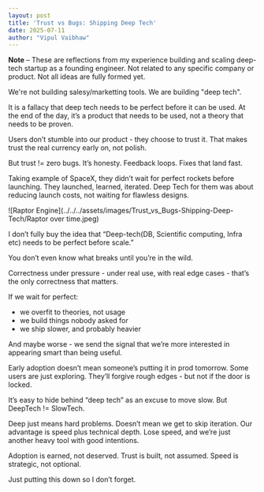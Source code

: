 ```yaml
---
layout: post
title: 'Trust vs Bugs: Shipping Deep Tech'
date: 2025-07-11
author: "Vipul Vaibhaw"
---
```


**Note** – These are reflections from my experience building and scaling deep-tech startup as a founding engineer. Not related to any specific company or product. Not all ideas are fully formed yet.

We're not building salesy/marketting tools. We are building "deep tech".

It is a fallacy that deep tech needs to be perfect before it can be used. At the end of the day, it’s a product that needs to be used, not a theory that needs to be proven.

Users don’t stumble into our product - they choose to trust it. That makes trust the real currency early on, not polish.

But trust != zero bugs. It’s honesty. Feedback loops. Fixes that land fast.

Taking example of SpaceX, they didn’t wait for perfect rockets before launching. They launched, learned, iterated. Deep Tech for them was about reducing launch costs, not waiting for flawless designs.

![Raptor Engine](../../../assets/images/Trust_vs_Bugs-Shipping-Deep-Tech/Raptor over time.jpeg)

I don’t fully buy the idea that “Deep-tech(DB, Scientific computing, Infra etc) needs to be perfect before scale.”

You don’t even know what breaks until you’re in the wild.

Correctness under pressure - under real use, with real edge cases - that’s the only correctness that matters.

If we wait for perfect:
- we overfit to theories, not usage
- we build things nobody asked for
- we ship slower, and probably heavier

And maybe worse - we send the signal that we’re more interested in appearing smart than being useful.

Early adoption doesn’t mean someone’s putting it in prod tomorrow. Some users are just exploring.
They’ll forgive rough edges - but not if the door is locked.

It’s easy to hide behind “deep tech” as an excuse to move slow.
But DeepTech != SlowTech.

Deep just means hard problems. Doesn’t mean we get to skip iteration.
Our advantage is speed plus technical depth. Lose speed, and we’re just another heavy tool with good intentions.

Adoption is earned, not deserved.
Trust is built, not assumed.
Speed is strategic, not optional.

Just putting this down so I don’t forget.

